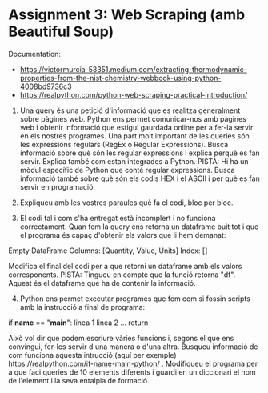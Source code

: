 # Assignment 3: Web Scraping (amb Beautiful Soup)

Documentation:
- https://victormurcia-53351.medium.com/extracting-thermodynamic-properties-from-the-nist-chemistry-webbook-using-python-4008bd9736c3
- https://realpython.com/python-web-scraping-practical-introduction/


1. Una query és una petició d'informació que es realitza generalment sobre pàgines web. Python ens permet comunicar-nos amb pàgines web i obtenir informació que estigui gaurdada online per a fer-la servir en els nostres programes. Una part molt important de les queries són les expressions regulars (RegEx o Regular Expressions). Busca informació sobre què són les regular expressions i explica perquè es fan servir. Explica també com estan integrades a Python. PISTA: Hi ha un mòdul específic de Python que conté regular expressions. Busca informació també sobre què són els codis HEX i el ASCII i per què es fan servir en programació.

2. Expliqueu amb les vostres paraules què fa el codi, bloc per bloc. 

3. El codi tal i com s'ha entregat està incomplert i no funciona correctament. Quan fem la query ens retorna un dataframe buit tot i que el programa és capaç d'obtenir els valors que li hem demanat:

Empty DataFrame
Columns: [Quantity, Value, Units]
Index: []

Modifica el final del codi per a que retorni un dataframe amb els valors corresponents. PISTA: Tingueu en compte que la funció retorna "df". Aquest és el dataframe que ha de contenir la informació.

4. Python ens permet executar programes que fem com si fossin scripts amb la instrucció a final de programa:

if __name__ == "__main__":
    linea 1
    linea 2 
    ...
    return

Això vol dir que podem escriure vàries funcions i, segons el que ens convingui, fer-les servir d'una manera o d'una altra.
Busqueu informació de com funciona aquesta intrucció (aquí per exemple) https://realpython.com/if-name-main-python/ . Modifiqueu el programa per a que faci queries de 10 elements diferents i guardi en un diccionari el nom de l'element i la seva entalpia de formació. 


